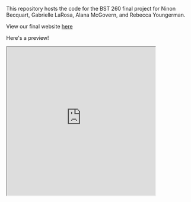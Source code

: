 This repository hosts the code for the BST 260 final project for Ninon Becquart, Gabrielle LaRosa, Alana McGovern, and Rebecca Youngerman.

View our final website [here](https://rebeccayoungerman.wixsite.com/healthandwealth)

Here's a preview!
<iframe src="https://rebeccayoungerman.wixsite.com/healthandwealth" width="400" height="400"></iframe>

